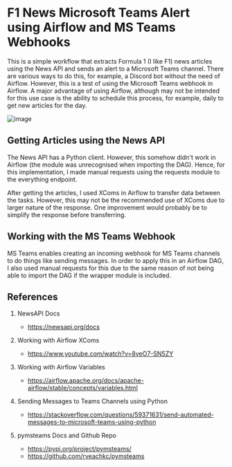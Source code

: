# F1 News Microsoft Teams Alert using Airflow and MS Teams Webhooks

This is a simple workflow that extracts Formula 1 (I like F1) news articles using the News API and sends an alert to a Microsoft Teams channel. There are various ways to do this, for example, a Discord bot without the need of Airflow. However, this is a test of using the Microsoft Teams webhook in Airflow. A major advantage of using Airflow, although may not be intended for this use case is the ability to schedule this process, for example, daily to get new articles for the day.

![image](https://user-images.githubusercontent.com/63803360/131786818-9a75bf1c-56b5-4cf3-aad2-e300bc0ee28d.png)

## Getting Articles using the News API

The News API has a Python client. However, this somehow didn't work in Airflow (the module was unrecognised when importing the DAG). Hence, for this implementation, I made manual requests using the requests module to the everything endpoint.

After getting the articles, I used XComs in Airflow to transfer data between the tasks. However, this may not be the recommended use of XComs due to larger nature of the response. One improvement would probably be to simplify the response before transferring.

## Working with the MS Teams Webhook

MS Teams enables creating an incoming webhook for MS Teams channels to do things like sending messages. In order to apply this in an Airflow DAG, I also used manual requests for this due to the same reason of not being able to import the DAG if the wrapper module is included.

## References

1. NewsAPI Docs

   - https://newsapi.org/docs

2. Working with Airflow XComs

   - https://www.youtube.com/watch?v=8veO7-SN5ZY

3. Working with Airflow Variables

   - https://airflow.apache.org/docs/apache-airflow/stable/concepts/variables.html

4. Sending Messages to Teams Channels using Python

   - https://stackoverflow.com/questions/59371631/send-automated-messages-to-microsoft-teams-using-python

5. pymsteams Docs and Github Repo
   - https://pypi.org/project/pymsteams/
   - https://github.com/rveachkc/pymsteams

